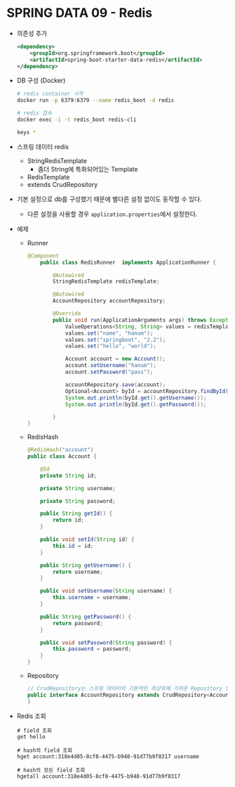 # SPRING DATA 09 - Redis

* 의존성 추가

  ```xml
  <dependency>
      <groupId>org.springframework.boot</groupId>
      <artifactId>spring-boot-starter-data-redis</artifactId>
  </dependency>
  ```

* DB 구성 (Docker)

  ```bash
  # redis container 시작
  docker run -p 6379:6379 --name redis_boot -d redis
  
  # redis 접속
  docker exec -i -t redis_boot redis-cli
  
  keys *
  ```

* 스프링 데이터 redis

  * StringRedisTemplate
    * 좀더 String에 특화되어있는 Template
  * RedisTemplate
  * extends CrudRepository

* 기본 설정으로 db를 구성했기 때문에 별다른 설정 없이도 동작할 수 있다.

  * 다른 설정을 사용할 경우 `application.properties`에서 설정한다.

* 예제

  * Runner

    ```java
    @Component
        public class RedisRunner  implements ApplicationRunner {
    
            @Autowired
            StringRedisTemplate redisTemplate;
    
            @Autowired
            AccountRepository accountRepository;
    
            @Override
            public void run(ApplicationArguments args) throws Exception {
                ValueOperations<String, String> values = redisTemplate.opsForValue();
                values.set("name", "hanum");
                values.set("springboot", "2.2");
                values.set("hello", "world");
    
                Account account = new Account();
                account.setUsername("hanum");
                account.setPassword("pass");
    
                accountRepository.save(account);
                Optional<Account> byId = accountRepository.findById(account.getId());
                System.out.println(byId.get().getUsername());
                System.out.println(byId.get().getPassword());
    
            }
    }
    
    ```

  * RedisHash

    ```java
    @RedisHash("account")
    public class Account {
    
        @Id
        private String id;
    
        private String username;
    
        private String password;
    
        public String getId() {
            return id;
        }
    
        public void setId(String id) {
            this.id = id;
        }
    
        public String getUsername() {
            return username;
        }
    
        public void setUsername(String username) {
            this.username = username;
        }
    
        public String getPassword() {
            return password;
        }
    
        public void setPassword(String password) {
            this.password = password;
        }
    }
    ```

  * Repository

    ```java
    // CrudRepository는 스프링 데이터의 기본적인 최상위에 가까운 Repository 인터페이스 중 하나이다.
    public interface AccountRepository extends CrudRepository<Account, String> {
    }
    ```

    

* Redis 조회

  ```
  # field 조회
  get hello
  
  # hash의 field 조회
  hget account:318e4d05-8cf8-4475-b948-91d77b9f8317 username
  
  # hash의 모든 field 조회
  hgetall account:318e4d05-8cf8-4475-b948-91d77b9f8317
  ```

  
